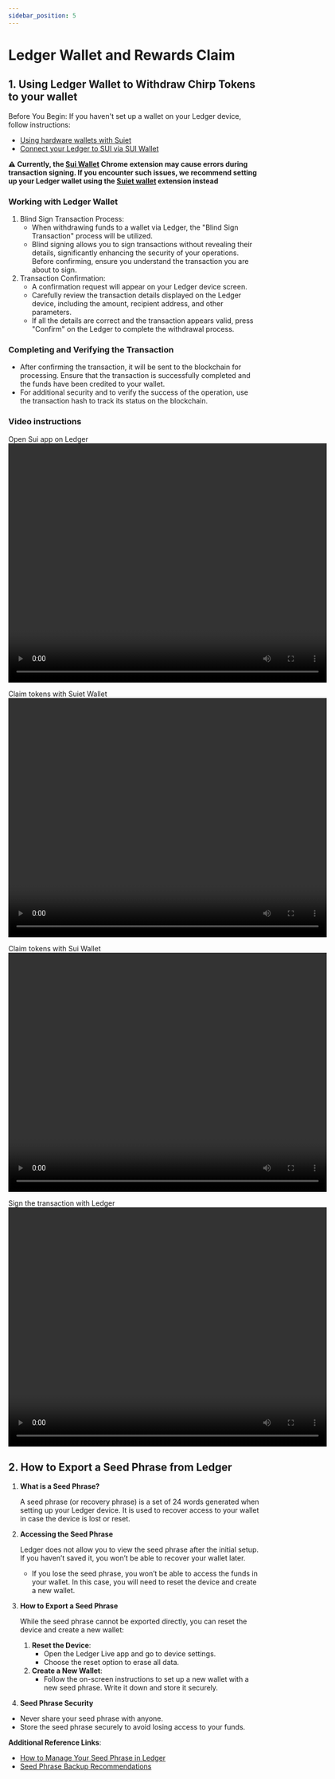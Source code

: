 ```yaml
---
sidebar_position: 5
---
```


# Ledger Wallet and Rewards Claim

## 1. Using Ledger Wallet to Withdraw Chirp Tokens to your wallet

Before You Begin: If you haven't set up a wallet on your Ledger device, follow instructions:

- [Using hardware wallets with Suiet](https://docs.suiet.app/wallet/guides/using-hardware-wallet)
- [Connect your Ledger to SUI via SUI Wallet](https://support.ledger.com/article/10779621201949-zd)

**⚠️ Currently, the [Sui Wallet](https://suiwallet.com/) Chrome extension may cause errors during transaction signing. If you encounter such issues, we recommend setting up your Ledger wallet using the [Suiet wallet](https://suiet.app/) extension instead**

### Working with Ledger Wallet

1. Blind Sign Transaction Process:
   - When withdrawing funds to a wallet via Ledger, the "Blind Sign Transaction" process will be utilized.
   - Blind signing allows you to sign transactions without revealing their details, significantly enhancing the security of your operations. Before confirming, ensure you understand the transaction you are about to sign.
2. Transaction Confirmation:
   - A confirmation request will appear on your Ledger device screen.
   - Carefully review the transaction details displayed on the Ledger device, including the amount, recipient address, and other parameters.
   - If all the details are correct and the transaction appears valid, press "Confirm" on the Ledger to complete the withdrawal process.

### Completing and Verifying the Transaction

- After confirming the transaction, it will be sent to the blockchain for processing. Ensure that the transaction is successfully completed and the funds have been credited to your wallet.
- For additional security and to verify the success of the operation, use the transaction hash to track its status on the blockchain.

### Video instructions

Open Sui app on Ledger
<video width="640" height="480" controls>

  <source src="/ledger_open_sui.mp4" type="video/mp4"/>
</video>

Claim tokens with Suiet Wallet
<video width="640" height="480" controls>

  <source src="/claim_rewards_suiet.webm" type="video/mp4"/>
</video>

Claim tokens with Sui Wallet
<video width="640" height="480" controls>

  <source src="/ledger_claim_chirp_token.webm" type="video/mp4"/>
</video>

Sign the transaction with Ledger
<video width="640" height="480" controls>

  <source src="/ledger_confirm_transaction.mp4" type="video/mp4"/>
</video>

## 2. How to Export a Seed Phrase from Ledger

1. **What is a Seed Phrase?**

   A seed phrase (or recovery phrase) is a set of 24 words generated when setting up your Ledger device. It is used to recover access to your wallet in case the device is lost or reset.

2. **Accessing the Seed Phrase**

   Ledger does not allow you to view the seed phrase after the initial setup. If you haven’t saved it, you won’t be able to recover your wallet later.

   - If you lose the seed phrase, you won’t be able to access the funds in your wallet. In this case, you will need to reset the device and create a new wallet.

3. **How to Export a Seed Phrase**

   While the seed phrase cannot be exported directly, you can reset the device and create a new wallet:

   1. **Reset the Device**:
      - Open the Ledger Live app and go to device settings.
      - Choose the reset option to erase all data.
   2. **Create a New Wallet**:
      - Follow the on-screen instructions to set up a new wallet with a new seed phrase. Write it down and store it securely.

4. **Seed Phrase Security**

- Never share your seed phrase with anyone.
- Store the seed phrase securely to avoid losing access to your funds.

**Additional Reference Links**:

- [How to Manage Your Seed Phrase in Ledger](https://support.ledger.com/article/4404382560913-zd)
- [Seed Phrase Backup Recommendations](https://support.ledger.com/article/8154109204509-zd)
